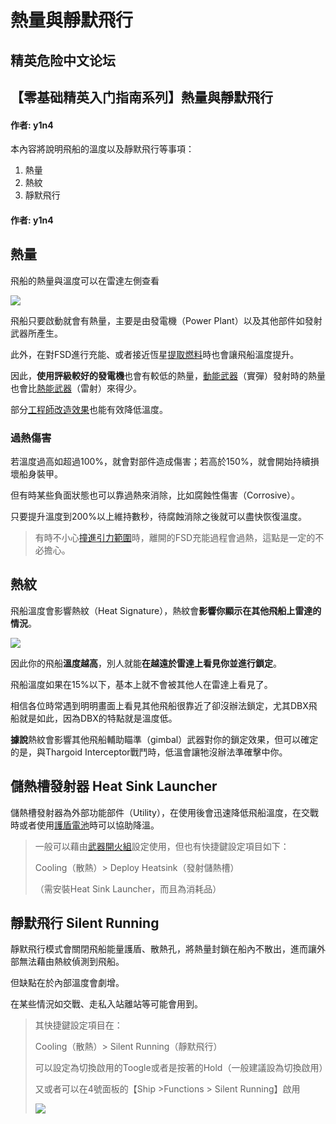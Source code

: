 # 熱量與靜默飛行

## 精英危险中文论坛

## 【零基础精英入门指南系列】熱量與靜默飛行

#### 作者: y1n4

本內容將說明飛船的溫度以及靜默飛行等事項：

1. 熱量
2. 熱紋
3. 靜默飛行

#### 作者: y1n4

## 熱量

飛船的熱量與溫度可以在雷達左側查看

![](https://qiniu.elitedanger.cn/assets/files/2021-05-14/1620996258-473483-heat01.jpeg)

飛船只要啟動就會有熱量，主要是由發電機（Power Plant）以及其他部件如發射武器所產生。

此外，在對FSD進行充能、或者接近恆星[提取燃料](https://forum.elitedanger.cn/d/734/3)時也會讓飛船溫度提升。

因此，**使用評級較好的發電機**也會有較低的熱量，[動能武器](https://forum.elitedanger.cn/d/770)（實彈）發射時的熱量也會比[熱能武器](https://forum.elitedanger.cn/d/770)（雷射）來得少。

部分[工程師改造效果](https://forum.elitedanger.cn/d/766)也能有效降低溫度。

### 過熱傷害

若溫度過高如超過100%，就會對部件造成傷害；若高於150%，就會開始持續損壞船身裝甲。

但有時某些負面狀態也可以靠過熱來消除，比如腐蝕性傷害（Corrosive）。

只要提升溫度到200%以上維持數秒，待腐蝕消除之後就可以盡快恢復溫度。

> 有時不小心[撞進引力範圍](https://forum.elitedanger.cn/d/731)時，離開的FSD充能過程會過熱，這點是一定的不必擔心。

## 熱紋

飛船溫度會影響熱紋（Heat Signature），熱紋會**影響你顯示在其他飛船上雷達的情況**。

![](https://qiniu.elitedanger.cn/assets/files/2021-04-18/1618761125-961925-heatsignfuelwithdes.jpeg)

因此你的飛船**溫度越高**，別人就能**在越遠於雷達上看見你並進行鎖定**。

飛船溫度如果在15%以下，基本上就不會被其他人在雷達上看見了。

相信各位時常遇到明明畫面上看見其他飛船很靠近了卻沒辦法鎖定，尤其DBX飛船就是如此，因為DBX的特點就是溫度低。

**據說**熱紋會影響其他飛船輔助瞄準（gimbal）武器對你的鎖定效果，但可以確定的是，與Thargoid Interceptor戰鬥時，低溫會讓牠沒辦法準確擊中你。

## 儲熱槽發射器 Heat Sink Launcher

儲熱槽發射器為外部功能部件（Utility），在使用後會迅速降低飛船溫度，在交戰時或者使用[護盾電池](https://forum.elitedanger.cn/d/769/2)時可以協助降溫。

> 一般可以藉由[武器開火組](https://forum.elitedanger.cn/d/732/3)設定使用，但也有快捷鍵設定項目如下：
>
> Cooling（散熱）&gt; Deploy Heatsink（發射儲熱槽）
>
> （需安裝Heat Sink Launcher，而且為消耗品）

## 靜默飛行 Silent Running

靜默飛行模式會關閉飛船能量護盾、散熱孔，將熱量封鎖在船內不散出，進而讓外部無法藉由熱紋偵測到飛船。

但缺點在於內部溫度會劇增。

在某些情況如交戰、走私入站離站等可能會用到。

> 其快捷鍵設定項目在：
>
> Cooling（散熱）&gt; Silent Running（靜默飛行）
>
> 可以設定為切換啟用的Toogle或者是按著的Hold（一般建議設為切換啟用）
>
> 又或者可以在4號面板的【Ship &gt;Functions &gt; Silent Running】啟用
>
> ![](https://qiniu.elitedanger.cn/assets/files/2021-01-02/1609563112-335627-4internalpanelshipfunctiondes.png)

